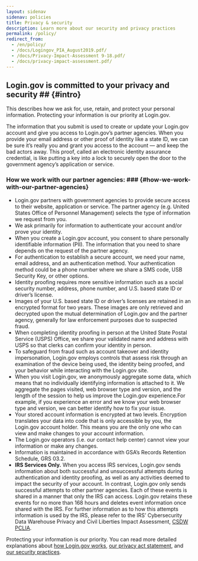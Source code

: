 ```yaml
---
layout: sidenav
sidenav: policies
title: Privacy & security
description: Learn more about our security and privacy practices
permalink: /policy/
redirect_from:
  - /en/policy/
  - /docs/Logingov_PIA_August2019.pdf/
  - /docs/Privacy-Impact-Assessment 9-18.pdf/
  - /docs/privacy-impact-assessment.pdf/
---
```

## Login.gov is committed to your privacy and security ## {#intro}

This describes how we ask for, use, retain, and protect your personal information. Protecting your information is our priority at Login.gov.

The information that you submit is used to create or update your Login.gov account and give you access to Login.gov’s partner agencies. When you provide your email address or other proof of identity like a state ID, we can be sure it’s really you and grant you access to the account — and keep the bad actors away. This proof, called an electronic identity assurance credential, is like putting a key into a lock to securely open the door to the government agency’s application or service.

### How we work with our partner agencies: ### {#how-we-work-with-our-partner-agencies}

* Login.gov partners with government agencies to provide secure access to their website, application or service. The partner agency (e.g. United States Office of Personnel Management) selects the type of information we request from you.
* We ask primarily for information to authenticate your account and/or prove your identity.
* When you create a Login.gov account, you consent to share personally identifiable information (PII). The information that you need to share depends on the request of the partner agency.
* For authentication to establish a secure account, we need your name, email address, and an authentication method. Your authentication method could be a phone number where we share a SMS code, USB Security Key, or other options.
* Identity proofing requires more sensitive information such as a social security number, address, phone number, and U.S. based state ID or driver’s license.
* Images of your U.S. based state ID or driver’s licenses are retained in an encrypted format for two years. These images are only retrieved and decrypted upon the mutual determination of Login.gov and the partner agency, generally for law enforcement purposes due to suspected fraud.
* When completing identity proofing in person at the United State Postal Service  (USPS) Office, we share your validated name and address with USPS so that clerks can confirm your identity in person.
* To safeguard from fraud such as account takeover and identity impersonation, Login.gov employs controls that assess risk through an examination of the device being used, the identity being proofed, and your behavior while interacting with the Login.gov site.
* When you visit Login.gov, we anonymously aggregate some data, which means that no individually identifying information is attached to it. We aggregate the pages visited, web browser type and version, and the length of the session to help us improve the Login.gov experience.For example, if you experience an error and we know your web browser type and version, we can better identify how to fix your issue.
* Your stored account information is encrypted at two levels. Encryption translates your data into code that is only accessible by you, the Login.gov account holder. This means you are the only one who can view and make changes to your account information.
* The Login.gov operators (i.e. our contact help center) cannot view your information or make any changes.
* Information is maintained in accordance with GSA’s Records Retention Schedule, GRS 03.2.
* **IRS Services Only.** When you access IRS services, Login.gov sends information about both successful and unsuccessful attempts during authentication and identity proofing, as well as any activities deemed to impact the security of your account. In contrast, Login.gov only sends successful attempts to other partner agencies. Each of these events is shared in a manner that only the IRS can access.  Login.gov retains these events for no more than 168 hours and deletes event information once shared with the IRS. For further information as to how this attempts information is used by the IRS, please refer to the IRS’ Cybersecurity Data Warehouse Privacy and Civil Liberties Impact Assessment, [CSDW PCLIA](https://www.irs.gov/pub/irs-pia/csdw-pia.pdf).

Protecting your information is our priority. You can read more detailed explanations about [how Login.gov works](/policy/how-does-it-work/), [our privacy act statement](/policy/our-privacy-act-statement/), and [our security practices](/policy/our-security-practices/).

